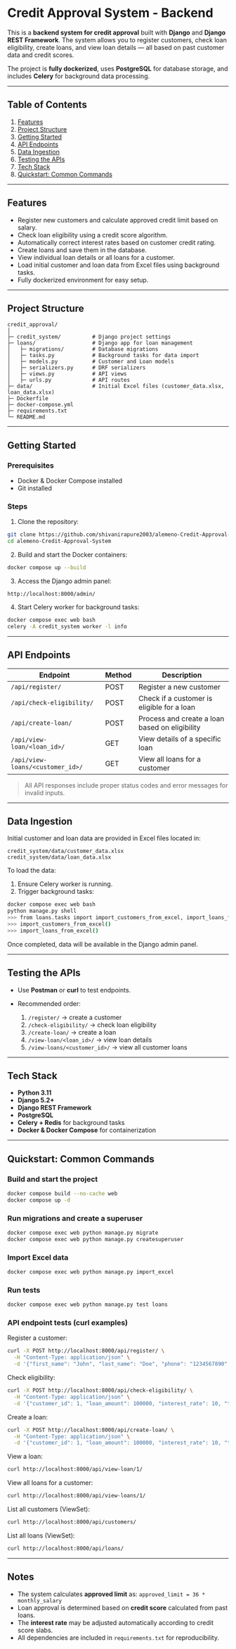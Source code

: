 # Credit Approval System - Backend

This is a **backend system for credit approval** built with **Django** and **Django REST Framework**. The system allows you to register customers, check loan eligibility, create loans, and view loan details — all based on past customer data and credit scores.

The project is **fully dockerized**, uses **PostgreSQL** for database storage, and includes **Celery** for background data processing.

---

## Table of Contents

1. [Features](#features)
2. [Project Structure](#project-structure)
3. [Getting Started](#getting-started)
4. [API Endpoints](#api-endpoints)
5. [Data Ingestion](#data-ingestion)
6. [Testing the APIs](#testing-the-apis)
7. [Tech Stack](#tech-stack)
8. [Quickstart: Common Commands](#quickstart-common-commands)

---

## Features

* Register new customers and calculate approved credit limit based on salary.
* Check loan eligibility using a credit score algorithm.
* Automatically correct interest rates based on customer credit rating.
* Create loans and save them in the database.
* View individual loan details or all loans for a customer.
* Load initial customer and loan data from Excel files using background tasks.
* Fully dockerized environment for easy setup.

---

## Project Structure

```
credit_approval/
│
├─ credit_system/          # Django project settings
├─ loans/                  # Django app for loan management
│   ├─ migrations/         # Database migrations
│   ├─ tasks.py            # Background tasks for data import
│   ├─ models.py           # Customer and Loan models
│   ├─ serializers.py      # DRF serializers
│   ├─ views.py            # API views
│   ├─ urls.py             # API routes
├─ data/                   # Initial Excel files (customer_data.xlsx, loan_data.xlsx)
├─ Dockerfile
├─ docker-compose.yml
├─ requirements.txt
└─ README.md
```

---

## Getting Started

### Prerequisites

* Docker & Docker Compose installed
* Git installed

### Steps

1. Clone the repository:

```bash
git clone https://github.com/shivanirapure2003/alemeno-Credit-Approval-System.git
cd alemeno-Credit-Approval-System
```

2. Build and start the Docker containers:

```bash
docker compose up --build
```

3. Access the Django admin panel:

```
http://localhost:8000/admin/
```

4. Start Celery worker for background tasks:

```bash
docker compose exec web bash
celery -A credit_system worker -l info
```

---

## API Endpoints

| Endpoint                         | Method | Description                                    |
| -------------------------------- | ------ | ---------------------------------------------- |
| `/api/register/`                 | POST   | Register a new customer                        |
| `/api/check-eligibility/`        | POST   | Check if a customer is eligible for a loan     |
| `/api/create-loan/`              | POST   | Process and create a loan based on eligibility |
| `/api/view-loan/<loan_id>/`      | GET    | View details of a specific loan                |
| `/api/view-loans/<customer_id>/` | GET    | View all loans for a customer                  |

> All API responses include proper status codes and error messages for invalid inputs.

---

## Data Ingestion

Initial customer and loan data are provided in Excel files located in:

```
credit_system/data/customer_data.xlsx
credit_system/data/loan_data.xlsx
```

To load the data:

1. Ensure Celery worker is running.
2. Trigger background tasks:

```bash
docker compose exec web bash
python manage.py shell
>>> from loans.tasks import import_customers_from_excel, import_loans_from_excel
>>> import_customers_from_excel()
>>> import_loans_from_excel()
```

Once completed, data will be available in the Django admin panel.

---

## Testing the APIs

* Use **Postman** or **curl** to test endpoints.
* Recommended order:

  1. `/register/` → create a customer
  2. `/check-eligibility/` → check loan eligibility
  3. `/create-loan/` → create a loan
  4. `/view-loan/<loan_id>/` → view loan details
  5. `/view-loans/<customer_id>/` → view all customer loans

---

## Tech Stack

* **Python 3.11**
* **Django 5.2+**
* **Django REST Framework**
* **PostgreSQL**
* **Celery + Redis** for background tasks
* **Docker & Docker Compose** for containerization

---

## Quickstart: Common Commands

### Build and start the project
```bash
docker compose build --no-cache web
docker compose up -d
```

### Run migrations and create a superuser
```bash
docker compose exec web python manage.py migrate
docker compose exec web python manage.py createsuperuser
```

### Import Excel data
```bash
docker compose exec web python manage.py import_excel
```

### Run tests
```bash
docker compose exec web python manage.py test loans
```

### API endpoint tests (curl examples)

Register a customer:
```bash
curl -X POST http://localhost:8000/api/register/ \
  -H "Content-Type: application/json" \
  -d '{"first_name": "John", "last_name": "Doe", "phone": "1234567890", "monthly_salary": 50000}'
```

Check eligibility:
```bash
curl -X POST http://localhost:8000/api/check-eligibility/ \
  -H "Content-Type: application/json" \
  -d '{"customer_id": 1, "loan_amount": 100000, "interest_rate": 10, "tenure": 12}'
```

Create a loan:
```bash
curl -X POST http://localhost:8000/api/create-loan/ \
  -H "Content-Type: application/json" \
  -d '{"customer_id": 1, "loan_amount": 100000, "interest_rate": 10, "tenure": 12}'
```

View a loan:
```bash
curl http://localhost:8000/api/view-loan/1/
```

View all loans for a customer:
```bash
curl http://localhost:8000/api/view-loans/1/
```

List all customers (ViewSet):
```bash
curl http://localhost:8000/api/customers/
```

List all loans (ViewSet):
```bash
curl http://localhost:8000/api/loans/
```

---

## Notes

* The system calculates **approved limit** as: `approved_limit = 36 * monthly_salary`
* Loan approval is determined based on **credit score** calculated from past loans.
* The **interest rate** may be adjusted automatically according to credit score slabs.
* All dependencies are included in `requirements.txt` for reproducibility.
